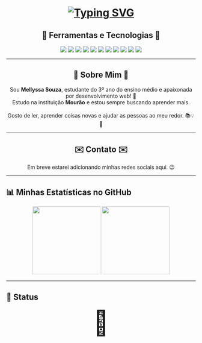 <h1 align="center"> 
  <a href="https://git.io/typing-svg">
    <img src="https://readme-typing-svg.herokuapp.com?font=Fira+Code&pause=1000&random=false&width=435&lines=Oi%2C+eu+sou+a+Mellyssa+Souza!+🌸;Desenvolvedora+Web+em+formação+💻" alt="Typing SVG" />
  </a>
</h1>

<h2 align="center"> 💖 Ferramentas e Tecnologias 💖 </h2>
<div align="center">

  <!-- Linguagens -->
  <img src="https://img.shields.io/badge/HTML5-E34F26?style=for-the-badge&logo=html5&logoColor=white" />
  <img src="https://img.shields.io/badge/CSS3-1572B6?style=for-the-badge&logo=css3&logoColor=white" />
  <img src="https://img.shields.io/badge/JavaScript-F7DF1E?style=for-the-badge&logo=javascript&logoColor=black" />
  <img src="https://img.shields.io/badge/Python-3776AB?style=for-the-badge&logo=python&logoColor=white" />
  <img src="https://img.shields.io/badge/React-61DAFB?style=for-the-badge&logo=react&logoColor=black" />
  <img src="https://img.shields.io/badge/Node.js-339933?style=for-the-badge&logo=nodedotjs&logoColor=white" />
  <img src="https://img.shields.io/badge/Vue.js-4FC08D?style=for-the-badge&logo=vue.js&logoColor=white" />
  <img src="https://img.shields.io/badge/MySQL-4479A1?style=for-the-badge&logo=mysql&logoColor=white" />

  <!-- Ferramentas -->
  <img src="https://img.shields.io/badge/Git-F05032?style=for-the-badge&logo=git&logoColor=white" />
  <img src="https://img.shields.io/badge/GitHub-181717?style=for-the-badge&logo=github&logoColor=white" />
  <img src="https://img.shields.io/badge/Visual_Studio_Code-007ACC?style=for-the-badge&logo=visual-studio-code&logoColor=white" />
</div>

---

<h2 align="center"> 🌸 Sobre Mim 🌸 </h2>

<p align="center">
Sou <strong>Mellyssa Souza</strong>, estudante do 3º ano do ensino médio e apaixonada por desenvolvimento web! 🚀<br>
Estudo na instituição <strong>Mourão</strong> e estou sempre buscando aprender mais.<br><br>
Gosto de ler, aprender coisas novas e ajudar as pessoas ao meu redor. 📚💡🤝
</p>

---

<h2 align="center"> ✉️ Contato ✉️ </h2>

<p align="center">Em breve estarei adicionando minhas redes sociais aqui. 😉</p>

---

## 📊 Minhas Estatísticas no GitHub

<div align="center">
  <img height="180em" src="https://github-readme-stats.vercel.app/api?username=MellyssaSouza&show_icons=true&theme=react&include_all_commits=true&count_private=true" />
  <img height="180em" src="https://github-readme-stats.vercel.app/api/top-langs/?username=MellyssaSouza&layout=compact&langs_count=7&theme=react" />
</div>

---

## 🦋 Status

<div align="center" style="font-size: 4rem;">
  🦋
</div>
